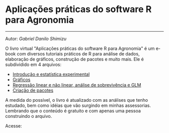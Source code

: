 

# Aplicações práticas do software R para Agronomia

****

Autor: *Gabriel Danilo Shimizu*

O livro virtual "Aplicações práticas do software R para Agronomia" é um e-book com diversos tutoriais práticos de R para análise de dados, elaboração de gráficos, construção de pacotes e muito mais. Ele é subdividido em 4 arquivos:

 - [Introdução e estatística experimental](https://agronomiar.github.io/livroagro/)
 - [Gráficos](https://agronomiar.github.io/livroagro1/)
 - [Regressão linear e não linear, análise de sobrevivência e GLM](https://agronomiar.github.io/livroagro2/)
 - [Criação de pacotes](https://agronomiar.github.io/livroagro3/)

A medida do possível, o livro é atualizado com as análises que tenho estudado, bem como idéias que vão surgindo em minhas assessorias. Lembrando que o conteúdo é gratuito e com apenas uma pessoa construindo o arquivo. 

Acesse: 
